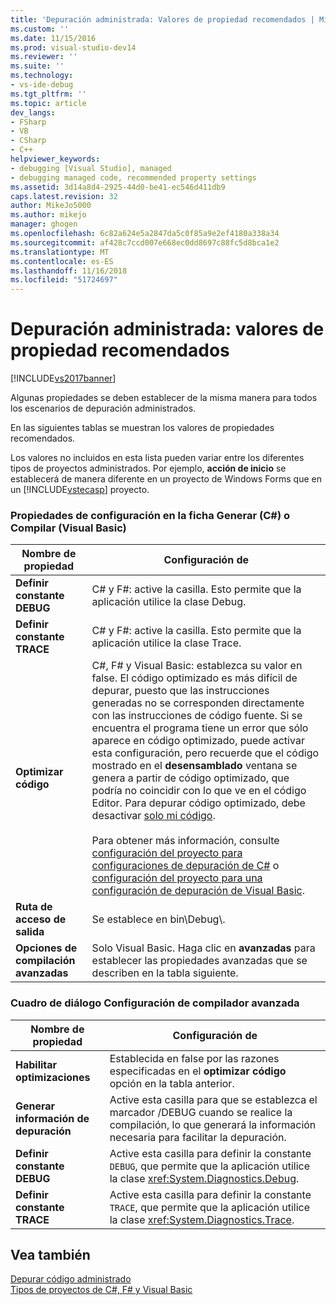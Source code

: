 ```yaml
---
title: 'Depuración administrada: Valores de propiedad recomendados | Microsoft Docs'
ms.custom: ''
ms.date: 11/15/2016
ms.prod: visual-studio-dev14
ms.reviewer: ''
ms.suite: ''
ms.technology:
- vs-ide-debug
ms.tgt_pltfrm: ''
ms.topic: article
dev_langs:
- FSharp
- VB
- CSharp
- C++
helpviewer_keywords:
- debugging [Visual Studio], managed
- debugging managed code, recommended property settings
ms.assetid: 3d14a8d4-2925-44d0-be41-ec546d411db9
caps.latest.revision: 32
author: MikeJo5000
ms.author: mikejo
manager: ghogen
ms.openlocfilehash: 6c82a624e5a2847da5c0f85a9e2ef4180a338a34
ms.sourcegitcommit: af428c7ccd007e668ec0dd8697c88fc5d8bca1e2
ms.translationtype: MT
ms.contentlocale: es-ES
ms.lasthandoff: 11/16/2018
ms.locfileid: "51724697"
---
```

# <a name="managed-debugging-recommended-property-settings"></a>Depuración administrada: valores de propiedad recomendados
[!INCLUDE[vs2017banner](../includes/vs2017banner.md)]

Algunas propiedades se deben establecer de la misma manera para todos los escenarios de depuración administrados.  
  
 En las siguientes tablas se muestran los valores de propiedades recomendados.  
  
 Los valores no incluidos en esta lista pueden variar entre los diferentes tipos de proyectos administrados. Por ejemplo, **acción de inicio** se establecerá de manera diferente en un proyecto de Windows Forms que en un [!INCLUDE[vstecasp](../includes/vstecasp-md.md)] proyecto.  
  
### <a name="configuration-properties-on-the-build-c-or-compile-visual-basic-tab"></a>Propiedades de configuración en la ficha Generar (C#) o Compilar (Visual Basic)  
  
|**Nombre de propiedad**|**Configuración de**|  
|-----------------------|-----------------|  
|**Definir constante DEBUG**|C# y F#: active la casilla. Esto permite que la aplicación utilice la clase Debug.|  
|**Definir constante TRACE**|C# y F#: active la casilla. Esto permite que la aplicación utilice la clase Trace.|  
|**Optimizar código**|C#, F# y Visual Basic: establezca su valor en false. El código optimizado es más difícil de depurar, puesto que las instrucciones generadas no se corresponden directamente con las instrucciones de código fuente. Si se encuentra el programa tiene un error que sólo aparece en código optimizado, puede activar esta configuración, pero recuerde que el código mostrado en el **desensamblado** ventana se genera a partir de código optimizado, que podría no coincidir con lo que ve en el código Editor. Para depurar código optimizado, debe desactivar [solo mi código](just-my-code.md).<br /><br /> Para obtener más información, consulte [configuración del proyecto para configuraciones de depuración de C#](../debugger/project-settings-for-csharp-debug-configurations.md) o [configuración del proyecto para una configuración de depuración de Visual Basic](../debugger/project-settings-for-a-visual-basic-debug-configuration.md).|  
|**Ruta de acceso de salida**|Se establece en bin\Debug\\.|  
|**Opciones de compilación avanzadas**|Solo Visual Basic. Haga clic en **avanzadas** para establecer las propiedades avanzadas que se describen en la tabla siguiente.|  
  
### <a name="advanced-compiler-settings-dialog-box"></a>Cuadro de diálogo Configuración de compilador avanzada  
  
|**Nombre de propiedad**|**Configuración de**|  
|-----------------------|-----------------|  
|**Habilitar optimizaciones**|Establecida en false por las razones especificadas en el **optimizar código** opción en la tabla anterior.|  
|**Generar información de depuración**|Active esta casilla para que se establezca el marcador /DEBUG cuando se realice la compilación, lo que generará la información necesaria para facilitar la depuración.|  
|**Definir constante DEBUG**|Active esta casilla para definir la constante `DEBUG`, que permite que la aplicación utilice la clase <xref:System.Diagnostics.Debug>.|  
|**Definir constante TRACE**|Active esta casilla para definir la constante `TRACE`, que permite que la aplicación utilice la clase <xref:System.Diagnostics.Trace>.|  
  
## <a name="see-also"></a>Vea también  
 [Depurar código administrado](../debugger/debugging-managed-code.md)   
 [Tipos de proyectos de C#, F# y Visual Basic](../debugger/debugging-preparation-csharp-f-hash-and-visual-basic-project-types.md)




